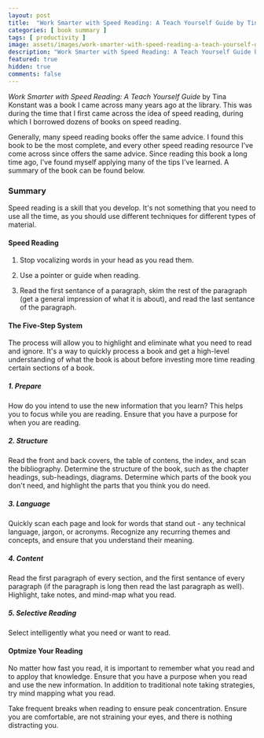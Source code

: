 ```yaml
---
layout: post
title:  "Work Smarter with Speed Reading: A Teach Yourself Guide by Tina Konstant"
categories: [ book summary ]
tags: [ productivity ]
image: assets/images/work-smarter-with-speed-reading-a-teach-yourself-guide.png
description: "Work Smarter with Speed Reading: A Teach Yourself Guide by Tina Konstant"
featured: true
hidden: true
comments: false
---
```


*Work Smarter with Speed Reading: A Teach Yourself Guide* by Tina Konstant was a book I came across many years ago at the library. This was during the time that I first came across the idea of speed reading, during which I borrowed dozens of books on speed reading.

Generally, many speed reading books offer the same advice. I found this book to be the most complete, and every other speed reading resource I've come across since offers the same advice. Since reading this book a long time ago, I've found myself applying many of the tips I've learned. A summary of the book can be found below.

### Summary

Speed reading is a skill that you develop. It's not something that you need to use all the time, as you should use different techniques for different types of material.

#### Speed Reading

1. Stop vocalizing words in your head as you read them.

2. Use a pointer or guide when reading.

3. Read the first sentance of a paragraph, skim the rest of the paragraph (get a general impression of what it is about), and read the last sentance of the paragraph.

#### The Five-Step System

The process will allow you to highlight and eliminate what you need to read and ignore. It's a way to quickly process a book and get a high-level understanding of what the book is about before investing more time reading certain sections of a book.

##### 1. Prepare

How do you intend to use the new information that you learn? This helps you to focus while you are reading. Ensure that you have a purpose for when you are reading.

##### 2. Structure

Read the front and back covers, the table of contens, the index, and scan the bibliography. Determine the structure of the book, such as the chapter headings, sub-headings, diagrams. Determine which parts of the book you don't need, and highlight the parts that you think you do need.

##### 3. Language

Quickly scan each page and look for words that stand out - any technical language, jargon, or acronyms. Recognize any recurring themes and concepts, and ensure that you understand their meaning.

##### 4. Content

Read the first paragraph of every section, and the first sentance of every paragraph (if the paragraph is long then read the last paragraph as well). Highlight, take notes, and mind-map what you read.

##### 5. Selective Reading

Select intelligently what you need or want to read.

#### Optmize Your Reading

No matter how fast you read, it is important to remember what you read and to apploy that knowledge. Ensure that you have a purpose when you read and use the new information. In addition to traditional note taking strategies, try mind mapping what you read.

Take frequent breaks when reading to ensure peak concentration. Ensure you are comfortable, are not straining your eyes, and there is nothing distracting you.
